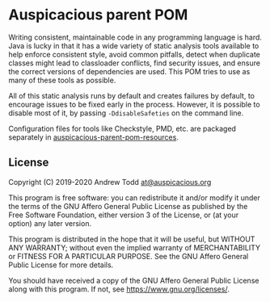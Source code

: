 # Auspicacious parent POM

Writing consistent, maintainable code in any programming language is hard. Java is lucky in that it has a wide variety of static analysis tools available to help enforce consistent style, avoid common pitfalls, detect when duplicate classes might lead to classloader conflicts, find security issues, and ensure the correct versions of dependencies are used. This POM tries to use as many of these tools as possible.

All of this static analysis runs by default and creates failures by default, to encourage issues to be fixed early in the process. However, it is possible to disable most of it, by passing `-DdisableSafeties` on the command line.

Configuration files for tools like Checkstyle, PMD, etc. are packaged separately in [auspicacious-parent-pom-resources](https://github.com/auspicacious/auspicacious-parent-pom-resources).

## License

Copyright (C) 2019-2020 Andrew Todd at@auspicacious.org

This program is free software: you can redistribute it and/or modify
it under the terms of the GNU Affero General Public License as published by
the Free Software Foundation, either version 3 of the License, or
(at your option) any later version.

This program is distributed in the hope that it will be useful,
but WITHOUT ANY WARRANTY; without even the implied warranty of
MERCHANTABILITY or FITNESS FOR A PARTICULAR PURPOSE.  See the
GNU Affero General Public License for more details.

You should have received a copy of the GNU Affero General Public License
along with this program.  If not, see <https://www.gnu.org/licenses/>.

